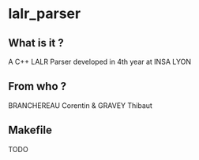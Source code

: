# lalr_parser

## What is it ?
A C++ LALR Parser developed in 4th year at INSA LYON

## From who ?
BRANCHEREAU Corentin & GRAVEY Thibaut

## Makefile
TODO
